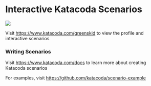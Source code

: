 # Interactive Katacoda Scenarios

[![](http://shields.katacoda.com/katacoda/greenskid/count.svg)](https://www.katacoda.com/greenskid "Get your profile on Katacoda.com")

Visit https://www.katacoda.com/greenskid to view the profile and interactive scenarios

### Writing Scenarios
Visit https://www.katacoda.com/docs to learn more about creating Katacoda scenarios

For examples, visit https://github.com/katacoda/scenario-example

